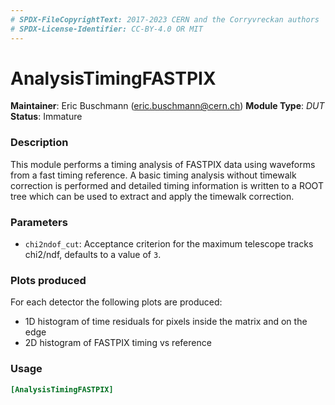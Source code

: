 ```yaml
---
# SPDX-FileCopyrightText: 2017-2023 CERN and the Corryvreckan authors
# SPDX-License-Identifier: CC-BY-4.0 OR MIT
---
```

# AnalysisTimingFASTPIX
**Maintainer**: Eric Buschmann (eric.buschmann@cern.ch)
**Module Type**: *DUT*
**Status**: Immature

### Description
This module performs a timing analysis of FASTPIX data using waveforms from a fast timing reference.
A basic timing analysis without timewalk correction is performed and detailed timing information is written to a ROOT tree which can be used to extract and apply the timewalk correction.

### Parameters
* `chi2ndof_cut`: Acceptance criterion for the maximum telescope tracks chi2/ndf, defaults to a value of `3`.

### Plots produced

For each detector the following plots are produced:

* 1D histogram of time residuals for pixels inside the matrix and on the edge
* 2D histogram of FASTPIX timing vs reference

### Usage
```toml
[AnalysisTimingFASTPIX]

```
